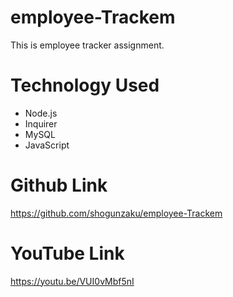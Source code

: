 # employee-Trackem
This is employee tracker assignment. 

# Technology Used
- Node.js
- Inquirer
- MySQL
- JavaScript

# Github Link
https://github.com/shogunzaku/employee-Trackem

# YouTube Link
https://youtu.be/VUI0vMbf5nI